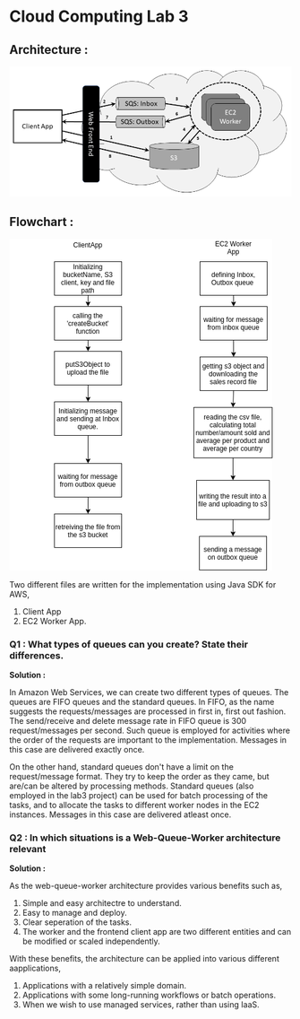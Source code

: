 # Cloud Computing Lab 3

## Architecture : 

![](images/lab3-architecture.png)

## Flowchart :

![](images/image.png)


Two different files are written for the implementation using Java SDK for AWS,

1. Client App
2. EC2 Worker App.

### Q1 : What types of queues can you create? State their differences.

**Solution :**

In Amazon Web Services, we can create two different types of queues. The queues are FIFO queues and the standard queues. In FIFO, as the name suggests
the requests/messages are processed in first in, first out fashion. The send/receive and delete message rate in FIFO queue is 300 request/messages per second.
Such queue is employed for activities where the order of the requests are important to the implementation. Messages in this case are delivered exactly once.

On the other hand, standard queues don't have a limit on the request/message format. They try to keep the order as they came, but are/can be altered by processing methods. Standard queues (also employed in the lab3 project) can be used for batch processing of the tasks, and to allocate the tasks to different worker nodes in the EC2 instances. Messages in this case are delivered atleast once.

### Q2 : In which situations is a Web-Queue-Worker architecture relevant

**Solution :**

As the web-queue-worker architecture provides various benefits such as,

1. Simple and easy architectre to understand.
2. Easy to manage and deploy.
3. Clear seperation of the tasks.
4. The worker and the frontend client app are two different entities and can be modified or scaled independently.

With these benefits, the architecture can be applied into various different aapplications,

1. Applications with a relatively simple domain.
2. Applications with some long-running workflows or batch operations.
3. When we wish to use managed services, rather than using IaaS.
